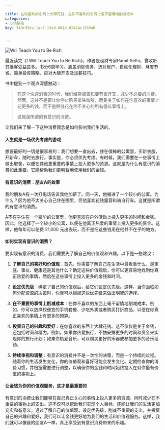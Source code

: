 ```yaml
---

title: 在你喜欢的东西上大肆花钱，在你不喜欢的东西上毫不留情地削减成本
categories:
- 心情随笔
key: f49c35ea-1ac7-11ed-861d-0242ac120046


---
```


![Will Teach You to Be Rich](https://icdb-images.oss-cn-hangzhou.aliyuncs.com/news/2023/07/01/51yRZmErU0L._SY346_.jpg)

最近读完《I Will Teach You to Be Rich》，作者是理财专家Ramit Sethi，曾收听其播客受益良多。书分6周学习，涵盖消除债务、选对账户、自动化理财、月度节省、简单投资策略、应对大额开支及加薪技巧。

书中提到一个观点深感触动：

> 在这个快速消费的时代，我们经常被告知要节省开支、减少不必要的消费。然而，这并不是要让你停止购买拿铁咖啡，而是关于如何在你喜欢的事情上花更多的钱，而不是把钱花在你不关心的所有傻瓜事情上。
> 
> 这就是所谓的有意识的消费。

让我们来了解一下这种消费观念是如何影响我们生活的。

#### 人生就是一场优先考虑的游戏

想要最好的一切是很容易的：我们想要一直出去，住在很棒的公寓里，买新衣服，开新车，随时去旅行。事实是，你必须优先考虑。有时候，我们需要在一些事情上做出取舍，以便在其他更重要的事情上投入更多的资源。这就是为什么有意识的消费如此重要，它能帮助我们更明智地使用我们的金钱。

#### 有意识的消费：朋友A的故事

我的朋友A有一次打电话告诉我他加薪了。同一天，他搬进了一个较小的公寓。为什么？因为他不太关心自己住在哪里，但他喜欢花钱露营和骑自行车。这就是所谓的有意识的消费。

A不在乎住在一个豪华的公寓里，他更喜欢在户外活动上投入更多的时间和金钱。因此，他选择了一个较小的公寓，以便在他真正热爱的事情上投入更多的资金。这样，他每年可以花费 21,000 元出去玩，而不是把这些钱用在他并不在乎的地方。

#### 如何实现有意识的消费？

要实现有意识的消费，我们需要先了解自己的价值观和兴趣。以下是一些建议：

1. **了解自己的喜好和价值观**：首先，你需要了解自己在生活中最看重什么。是家庭、事业、健康还是其他什么？确定这些价值观后，你可以更容易地找到你真正热爱的事情，然后在这些事情上投入更多的金钱和时间。

2. **设定优先级**：确定了自己的价值观后，给它们设定优先级。这样，当你面临如何分配资源的决策时，你就可以根据这些优先级来做出明智的选择。

3. **在不重要的事情上削减成本**：在你不喜欢的东西上毫不留情地削减成本。例如，你可以选择较便宜的手机套餐、少吃外卖或者购买打折商品，以便在你真正喜欢的事情上有更多的预算。

4. **投资自己的兴趣和爱好**：在你喜欢的东西上大肆花钱。这不仅仅是关于金钱，还包括时间和精力。例如，如果你热爱旅行，不妨安排更多的时间和资金来实现你的旅行计划；如果你热爱音乐，可以购买更好的乐器或参加更多的音乐活动。

5. **持续审视和调整**：有意识的消费并不是一次性的决策，而是一个持续的过程。随着你的生活发生变化，你的价值观和喜好可能会发生变化。定期检查你的消费习惯，并根据需要进行调整，以确保你的金钱和时间始终投入在对你最有价值的事物上。

#### 让金钱为你的价值观服务，这才是最重要的

有意识的消费让我们能够在自己真正关心的事情上投入更多的资源，同时减少在不重要的事物上的支出。这不仅可以帮助我们实现个人目标，还能让我们的生活更加充实和有意义。通过了解自己的价值观，设定优先级，削减不重要的支出，并投资自己的兴趣和爱好，我们可以让金钱更好地为我们的生活和价值观服务。这样，我们就可以像我的朋友A一样，真正享受到有意识消费带来的乐趣。
